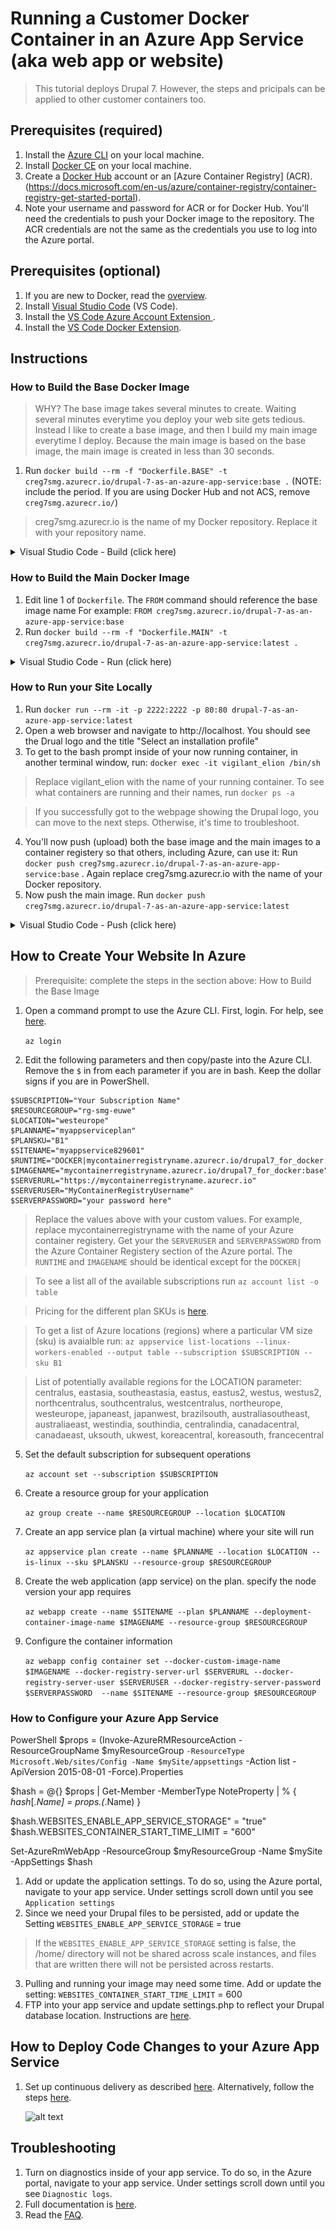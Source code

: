 # Running a Customer Docker Container in an Azure App Service (aka web app or website)
>This tutorial deploys Drupal 7. However, the steps and pricipals can be applied to other customer containers too.
## Prerequisites (required)
1. Install the [Azure CLI](https://docs.microsoft.com/en-us/cli/azure/install-azure-cli?view=azure-cli-latest) on your local machine.
2. Install [Docker CE](https://docs.docker.com/install/) on your local machine. 
3. Create a [Docker Hub](https://hub.docker.com) account or an [Azure Container Registry] (ACR).(https://docs.microsoft.com/en-us/azure/container-registry/container-registry-get-started-portal).
4. Note your username and password for ACR or for Docker Hub. You'll need the credentials to push your Docker image to the repository. The ACR credentials are not the same as the credentials you use to log into the Azure portal. 
## Prerequisites (optional)
1. If you are new to Docker, read the [overview](https://docs.docker.com/engine/docker-overview/).
2. Install [Visual Studio Code](https://code.visualstudio.com/) (VS Code).
3. Install the [VS Code Azure Account Extension ](https://marketplace.visualstudio.com/items?itemName=ms-vscode.azure-account).
4. Install the [VS Code Docker Extension](https://marketplace.visualstudio.com/items?itemName=PeterJausovec.vscode-docker).
 
## Instructions 
### How to Build the Base Docker Image
>WHY? The base image takes several minutes to create. Waiting several minutes everytime you deploy your web site gets tedious. Instead I like to create a base image, and then I build my main image everytime I deploy. Because the main image is based on the base image, the main image is created in less than 30 seconds.

1. Run `docker build --rm -f "Dockerfile.BASE" -t creg7smg.azurecr.io/drupal-7-as-an-azure-app-service:base .` (NOTE: include the period. If you are using Docker Hub and not ACS, remove `creg7smg.azurecr.io/`)
>creg7smg.azurecr.io is the name of my Docker repository. Replace it with your repository name.

<details><summary>Visual Studio Code - Build (click here)</summary>
<p>

![myimage]

[myimage]: images/VSCode-Dockerfile_Build.png 
</p>
</details>

### How to Build the Main Docker Image
1. Edit line 1 of `Dockerfile`. The `FROM` command should reference the base image name For example:
 `FROM creg7smg.azurecr.io/drupal-7-as-an-azure-app-service:base`
2. Run `docker build --rm -f "Dockerfile.MAIN" -t creg7smg.azurecr.io/drupal-7-as-an-azure-app-service:latest .`

<details><summary>Visual Studio Code - Run (click here)</summary>
<p>

![myimage]

[myimage]: images/VSCode-Dockerfile_Run.png 
</p>
</details>

### How to Run your Site Locally
1. Run `docker run --rm -it -p 2222:2222 -p 80:80 drupal-7-as-an-azure-app-service:latest`
2. Open a web browser and navigate to http://localhost. You should see the Drual logo and the title "Select an installation profile"
3. To get to the bash prompt inside of your now running container, in another terminal window, run:
`docker exec -it vigilant_elion /bin/sh`
>Replace vigilant_elion with the name of your running container. To see what containers are running and their names, run `docker ps -a`

>If you successfully got to the webpage showing the Drupal logo, you can move to the next steps. Otherwise, it's time to troubleshoot.

4. You'll now push (upload) both the base image and the main images to a container registery so that others, including Azure, can use it: Run `docker push creg7smg.azurecr.io/drupal-7-as-an-azure-app-service:base` . Again replace creg7smg.azurecr.io with the name of your Docker repository.
5. Now push the main image. Run `docker push creg7smg.azurecr.io/drupal-7-as-an-azure-app-service:latest`

<details><summary>Visual Studio Code - Push (click here)</summary>
<p>

![myimage]

[myimage]: images/VSCode-Dockerfile_Push.png 
</p>
</details>

## How to Create Your Website In Azure
> Prerequisite: complete the steps in the section above: How to Build the Base Image

1. Open a command prompt to use the Azure CLI. First, login. For help,
 see [here](https://docs.microsoft.com/en-us/cli/azure/authenticate-azure-cli?view=azure-cli-latest).

     `az login`

2. Edit the following parameters and then copy/paste into the Azure CLI. Remove the `$` in from each parameter if you are in bash. Keep the dollar signs if you are in PowerShell.
```
$SUBSCRIPTION="Your Subscription Name"
$RESOURCEGROUP="rg-smg-euwe"
$LOCATION="westeurope"
$PLANNAME="myappserviceplan"
$PLANSKU="B1"
$SITENAME="myappservice829601"
$RUNTIME="DOCKER|mycontainerregistryname.azurecr.io/drupal7_for_docker:base"
$IMAGENAME="mycontainerregistryname.azurecr.io/drupal7_for_docker:base"
$SERVERURL="https://mycontainerregistryname.azurecr.io"
$SERVERUSER="MyContainerRegistryUsername"
$SERVERPASSWORD="your password here"
```
> Replace the values above with your custom values. For example, replace mycontainerregistryname with the name of your Azure container registery. Get your the `SERVERUSER` and `SERVERPASSWORD` from the Azure Container Registery section of the Azure portal. The `RUNTIME` and `IMAGENAME` should be identical except for the `DOCKER|`

> To see a list all of the available subscriptions run `az account list -o table`

> Pricing for the different plan SKUs is [here](https://azure.microsoft.com/en-us/pricing/details/app-service/).

> To get a list of Azure locations (regions) where a particular VM size (sku) is avaialble run: `az appservice list-locations --linux-workers-enabled --output table --subscription $SUBSCRIPTION --sku B1`

> List of potentially available regions for the LOCATION parameter: centralus, eastasia, southeastasia, eastus, eastus2, westus, westus2, northcentralus, southcentralus, westcentralus, northeurope, westeurope, japaneast, japanwest, brazilsouth, australiasoutheast, australiaeast, westindia, southindia, centralindia, canadacentral, canadaeast, uksouth, ukwest, koreacentral, koreasouth, francecentral

5. Set the default subscription for subsequent operations

    `az account set --subscription $SUBSCRIPTION`

6. Create a resource group for your application

    `az group create --name $RESOURCEGROUP --location $LOCATION`

7. Create an app service plan (a virtual machine) where your site will run

    `az appservice plan create --name $PLANNAME --location $LOCATION --is-linux --sku $PLANSKU --resource-group $RESOURCEGROUP`

8. Create the web application (app service) on the plan. specify the node version your app requires

    `az webapp create --name $SITENAME --plan $PLANNAME --deployment-container-image-name $IMAGENAME --resource-group $RESOURCEGROUP`

9. Configure the container information

    `az webapp config container set --docker-custom-image-name $IMAGENAME --docker-registry-server-url $SERVERURL --docker-registry-server-user $SERVERUSER --docker-registry-server-password $SERVERPASSWORD  --name $SITENAME --resource-group $RESOURCEGROUP`

### How to Configure your Azure App Service 

PowerShell
$props = (Invoke-AzureRMResourceAction -ResourceGroupName $myResourceGroup `
 -ResourceType Microsoft.Web/sites/Config -Name $mySite/appsettings `
 -Action list -ApiVersion 2015-08-01 -Force).Properties

$hash = @{}
 $props | Get-Member -MemberType NoteProperty | % { $hash[$_.Name] = $props.($_.Name) }

$hash.WEBSITES_ENABLE_APP_SERVICE_STORAGE" = "true"
$hash.WEBSITES_CONTAINER_START_TIME_LIMIT = "600"

Set-AzureRmWebApp -ResourceGroup  $myResourceGroup -Name $mySite -AppSettings $hash 

1. Add or update the application settings. To do so, using the Azure portal, navigate to your app service. Under settings scroll down until you see `Application settings`
2. Since we need your Drupal files to be persisted, add or update the Setting ```WEBSITES_ENABLE_APP_SERVICE_STORAGE``` = true 
>If the ```WEBSITES_ENABLE_APP_SERVICE_STORAGE``` setting is false, the /home/ directory will not be shared across scale instances, and files that are written there will not be persisted across restarts.
3. Pulling and running your image may need some time. Add or update the setting: ```WEBSITES_CONTAINER_START_TIME_LIMIT``` = 600
4. FTP into your app service and update settings.php to reflect your Drupal database location. Instructions are [here](https://docs.microsoft.com/en-us/azure/app-service/app-service-deploy-ftp?toc=%2fazure%2fapp-service%2fcontainers%2ftoc.json).

## How to Deploy Code Changes to your Azure App Service
1. Set up continuous delivery as described [here](https://blogs.msdn.microsoft.com/devops/2017/05/10/use-azure-portal-to-setup-continuous-delivery-for-web-app-on-linux/). Alternatively, follow the steps [here](https://docs.microsoft.com/en-us/vsts/build-release/apps/cd/azure/aspnet-core-to-acr?view=vsts).
   
    ![alt text](https://docs.microsoft.com/en-us/vsts/build-release/apps/cd/azure/_img/aspnet-core-to-acr/cicddockerflow.png?view=vsts)


## Troubleshooting
1. Turn on diagnostics inside of your app service. To do so, in the Azure portal, navigate to your app service. Under settings scroll down until you see `Diagnostic logs`. 
2. Full documentation is [here](https://docs.microsoft.com/en-us/azure/app-service/containers/).
3. Read the [FAQ](https://docs.microsoft.com/en-us/azure/app-service/containers/app-service-linux-faq).

